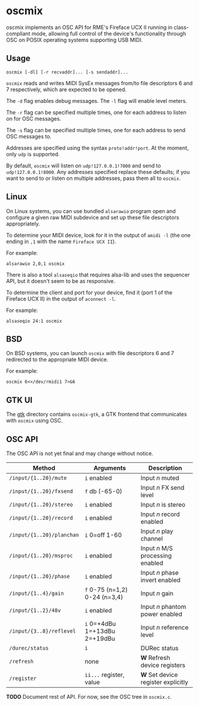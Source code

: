 # oscmix

oscmix implements an OSC API for RME's Fireface UCX II running in
class-compliant mode, allowing full control of the device's
functionality through OSC on POSIX operating systems supporting USB
MIDI.

## Usage

```
oscmix [-dl] [-r recvaddr]... [-s sendaddr]...
```

`oscmix` reads and writes MIDI SysEx messages from/to file descriptors
6 and 7 respectively, which are expected to be opened.

The `-d` flag enables debug messages. The `-l` flag will enable
level meters.

The `-r` flag can be specified multiple times, one for each address
to listen on for OSC messages.

The `-s` flag can be specified multiple times, one for each address
to send OSC messages to.

Addresses are specified using the syntax `proto!addr!port`. At the
moment, only `udp` is supported.

By default, `oscmix` will listen on `udp!127.0.0.1!7000` and send
to `udp!127.0.0.1!8000`. Any addresses specified replace these
defaults; if you want to send to or listen on multiple addresses,
pass them all to `oscmix`.

## Linux

On Linux systems, you can use bundled `alsarawio` program open and
configure a given raw MIDI subdevice and set up these file descriptors
appropriately.

To determine your MIDI device, look for it in the output of `amidi -l`
(the one ending in `,1` with the name `Fireface UCX II`).

For example:

```
alsarawio 2,0,1 oscmix
```

There is also a tool `alsaseqio` that requires alsa-lib and uses
the sequencer API, but it doesn't seem to be as responsive.

To determine the client and port for your device, find it (port 1
of the Fireface UCX II) in the output of `aconnect -l`.

For example:

```
alsaseqio 24:1 oscmix
```

## BSD

On BSD systems, you can launch `oscmix` with file descriptors 6 and
7 redirected to the appropriate MIDI device.

For example:

`oscmix 6<>/dev/rmidi1 7>&6`

## GTK UI

The [gtk](gtk) directory contains `oscmix-gtk`, a GTK frontend that
communicates with `oscmix` using OSC.

## OSC API

The OSC API is not yet final and may change without notice.

| Method | Arguments | Description |
| --- | --- | --- |
| `/input/{1..20}/mute` | `i` enabled | Input *n* muted |
| `/input/{1..20}/fxsend` | `f` db (-65-0) | Input *n* FX send level |
| `/input/{1..20}/stereo` | `i` enabled | Input *n* is stereo |
| `/input/{1..20}/record` | `i` enabled | Input *n* record enabled |
| `/input/{1..20}/planchan` | `i` 0=off 1-60 | Input *n* play channel |
| `/input/{1..20}/msproc` | `i` enabled | Input *n* M/S processing enabled |
| `/input/{1..20}/phase` | `i` enabled | Input *n* phase invert enabled |
| `/input/{1..4}/gain` | `f` 0-75 (n=1,2) 0-24 (n=3,4) | Input *n* gain |
| `/input/{1..2}/48v` | `i` enabled | Input *n* phantom power enabled |
| `/input/{3..8}/reflevel` | `i` 0=+4dBu 1=+13dBu 2=+19dBu | Input *n* reference level |
| `/durec/status` | `i` | DURec status |
| `/refresh` | none | **W** Refresh device registers |
| `/register` | `ii...` register, value | **W** Set device register explicitly |

**TODO** Document rest of API. For now, see the OSC tree in `oscmix.c`.
